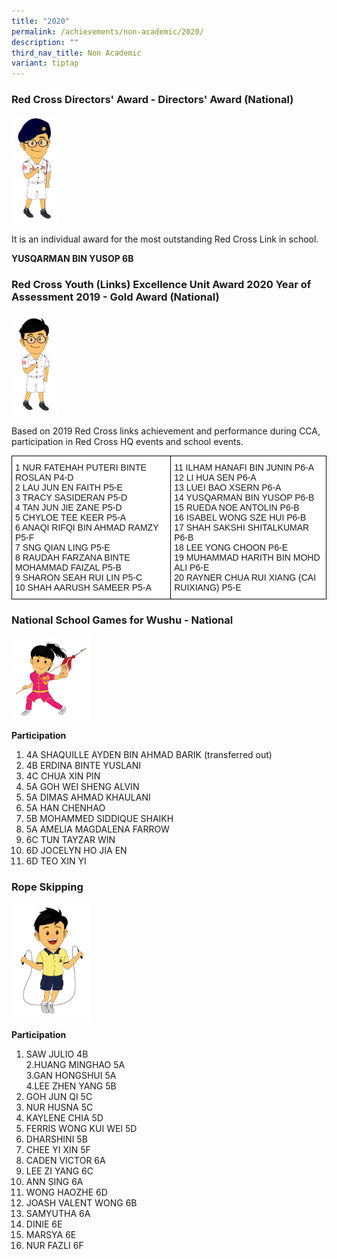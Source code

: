 ```yaml
---
title: "2020"
permalink: /achievements/non-academic/2020/
description: ""
third_nav_title: Non Academic
variant: tiptap
---
```

### Red Cross Directors' Award - Directors' Award (National)


<img src="/images/Mascots/design%20boy%205a.png" style="width:15%">
		 
It is an individual award for the most outstanding Red Cross Link in school.  

**YUSQARMAN BIN YUSOP 6B**

### Red Cross Youth (Links) Excellence Unit Award 2020 Year of Assessment 2019 - Gold Award (National)

<img src="/images/Mascots/design%20boy%205b.png" style="width:15%">
		 
Based on 2019 Red Cross links achievement and performance during CCA, participation in Red Cross HQ events and school events.

<style type="text/css">
.tg  {border-collapse:collapse;border-spacing:0;}
.tg td{border-color:black;border-style:solid;border-width:1px;font-family:Arial, sans-serif;font-size:14px;
  overflow:hidden;padding:10px 5px;word-break:normal;}
.tg th{border-color:black;border-style:solid;border-width:1px;font-family:Arial, sans-serif;font-size:14px;
  font-weight:normal;overflow:hidden;padding:10px 5px;word-break:normal;}
.tg .tg-zr06{background-color:#FFF;text-align:left;vertical-align:middle}
</style>
<table class="tg">
<thead>
  <tr>
    <td class="tg-zr06"><span style="color:inherit;background-color:transparent">1 NUR FATEHAH PUTERI BINTE ROSLAN P4-D</span><br><span style="color:inherit;background-color:transparent">2 LAU JUN EN FAITH P5-E</span><br><span style="color:inherit;background-color:transparent">3 TRACY SASIDERAN P5-D</span><br><span style="color:inherit;background-color:transparent">4 TAN JUN JIE ZANE P5-D</span><br><span style="color:inherit;background-color:transparent">5 CHYLOE TEE KEER P5-A</span><br><span style="color:inherit;background-color:transparent">6 ANAQI RIFQI BIN AHMAD RAMZY P5-F</span><br><span style="color:inherit;background-color:transparent">7 SNG QIAN LING P5-E</span><br><span style="color:inherit;background-color:transparent">8 RAUDAH FARZANA BINTE MOHAMMAD FAIZAL P5-B</span><br><span style="color:inherit;background-color:transparent">9 SHARON SEAH RUI LIN P5-C</span><br><span style="color:inherit;background-color:transparent">10 SHAH AARUSH SAMEER P5-A</span></td>
    <td class="tg-zr06"><span style="color:inherit;background-color:transparent">11 ILHAM HANAFI BIN JUNIN P6-A</span><br><span style="color:inherit;background-color:transparent">12 LI HUA SEN P6-A</span><br><span style="color:inherit;background-color:transparent">13 LUEI BAO XSERN P6-A</span><br><span style="color:inherit;background-color:transparent">14 YUSQARMAN BIN YUSOP P6-B</span><br><span style="color:inherit;background-color:transparent">15 RUEDA NOE ANTOLIN P6-B</span><br><span style="color:inherit;background-color:transparent">16 ISABEL WONG SZE HUI P6-B</span><br><span style="color:inherit;background-color:transparent">17 SHAH SAKSHI SHITALKUMAR P6-B</span><br><span style="color:inherit;background-color:transparent">18 LEE YONG CHOON P6-E</span><br><span style="color:inherit;background-color:transparent">19 MUHAMMAD HARITH BIN MOHD ALI P6-E</span><br><span style="color:inherit;background-color:transparent">20 RAYNER CHUA RUI XIANG (CAI RUIXIANG) P5-E</span></td>
  </tr>
</thead>
</table>

### National School Games for Wushu - National

<img src="/images/Mascots/design%20girl%207c1.png" style="width:25%">
		 
**Participation**  

1. 4A SHAQUILLE AYDEN BIN AHMAD BARIK (transferred out)  
2. 4B ERDINA BINTE YUSLANI  
3. 4C CHUA XIN PIN  
4. 5A GOH WEI SHENG ALVIN  
5. 5A DIMAS AHMAD KHAULANI  
6. 5A HAN CHENHAO  
7. 5B MOHAMMED SIDDIQUE SHAIKH  
8. 5A AMELIA MAGDALENA FARROW  
9. 6C TUN TAYZAR WIN  
10. 6D JOCELYN HO JIA EN  
11. 6D TEO XIN YI

### Rope Skipping

<img src="/images/Mascots/Design%20boy%203e.png" style="width:25%">

**Participation**  

1. SAW JULIO 4B  
2.HUANG MINGHAO 5A  
3.GAN HONGSHUI 5A  
4.LEE ZHEN YANG 5B  
5. GOH JUN QI 5C  
6. NUR HUSNA 5C  
7. KAYLENE CHIA 5D  
8. FERRIS WONG KUI WEI 5D  
9. DHARSHINI 5B  
10. CHEE YI XIN 5F  
11. CADEN VICTOR 6A  
12. LEE ZI YANG 6C  
13. ANN SING 6A  
14. WONG HAOZHE 6D  
15. JOASH VALENT WONG 6B  
16. SAMYUTHA 6A  
17. DINIE 6E  
18. MARSYA 6E  
19. NUR FAZLI 6F